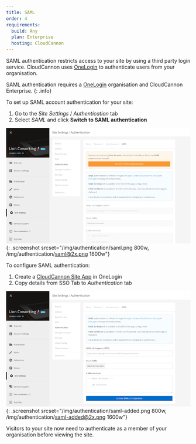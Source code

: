 ```yaml
---
title: SAML
order: 4
requirements:
  build: Any
  plan: Enterprise
  hosting: CloudCannon
---
```


SAML authentication restricts access to your site by using a third party login service. CloudCannon uses [OneLogin](https://www.onelogin.com/connector/cloudcannonsite-single-sign-on) to authenticate users from your organisation.

SAML authentication requires a [OneLogin](https://www.onelogin.com/connector/cloudcannonsite-single-sign-on) organisation and CloudCannon Enterprise.
{: .info}

To set up SAML account authentication for your site:

1. Go to the *Site Settings* / *Authentication* tab
2. Select *SAML* and click **Switch to SAML authentication**

![SAML authentication](/img/authentication/saml.png){: .screenshot srcset="/img/authentication/saml.png 800w, /img/authentication/saml@2x.png 1600w"}

To configure SAML authentication:

1. Create a [CloudCannon Site App](https://www.onelogin.com/connector/cloudcannonsite-single-sign-on) in OneLogin
2. Copy details from SSO Tab to *Authentication* tab

![Adding SAML configuration](/img/authentication/saml-added.png){: .screenshot srcset="/img/authentication/saml-added.png 800w, /img/authentication/saml-added@2x.png 1600w"}

Visitors to your site now need to authenticate as a member of your organisation before viewing the site.
